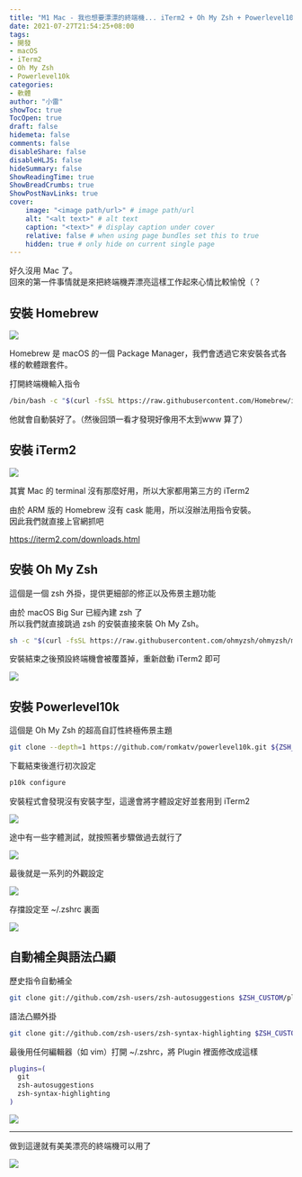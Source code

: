 ```yaml
---
title: "M1 Mac - 我也想要漂漂的終端機... iTerm2 + Oh My Zsh + Powerlevel10k 實作"
date: 2021-07-27T21:54:25+08:00
tags:
- 開發
- macOS
- iTerm2
- Oh My Zsh
- Powerlevel10k
categories:
- 軟體
author: "小雷"
showToc: true
TocOpen: true
draft: false
hidemeta: false
comments: false
disableShare: false
disableHLJS: false
hideSummary: false
ShowReadingTime: true
ShowBreadCrumbs: true
ShowPostNavLinks: true
cover:
    image: "<image path/url>" # image path/url
    alt: "<alt text>" # alt text
    caption: "<text>" # display caption under cover
    relative: false # when using page bundles set this to true
    hidden: true # only hide on current single page
---
```


好久沒用 Mac 了。  
回來的第一件事情就是來把終端機弄漂亮這樣工作起來心情比較愉悅（？

## 安裝 Homebrew

![](https://raw.githubusercontent.com/raichancat/raichancat.github.io-images/master/img/%E6%88%AA%E5%9C%96%202021-07-27%20%E4%B8%8B%E5%8D%889.42.25.png)

Homebrew 是 macOS 的一個 Package Manager，我們會透過它來安裝各式各樣的軟體跟套件。

打開終端機輸入指令

```bash
/bin/bash -c "$(curl -fsSL https://raw.githubusercontent.com/Homebrew/install/HEAD/install.sh)"
```

他就會自動裝好了。（然後回頭一看才發現好像用不太到www 算了）

## 安裝 iTerm2

![](https://raw.githubusercontent.com/raichancat/raichancat.github.io-images/master/img/%E6%88%AA%E5%9C%96%202021-07-27%20%E4%B8%8B%E5%8D%889.31.33.png)

其實 Mac 的 terminal 沒有那麼好用，所以大家都用第三方的 iTerm2

由於 ARM 版的 Homebrew 沒有 cask 能用，所以沒辦法用指令安裝。  
因此我們就直接上官網抓吧

https://iterm2.com/downloads.html

## 安裝 Oh My Zsh

這個是一個 zsh 外掛，提供更細部的修正以及佈景主題功能

由於 macOS Big Sur 已經內建 zsh 了  
所以我們就直接跳過 zsh 的安裝直接來裝 Oh My Zsh。

```bash
sh -c "$(curl -fsSL https://raw.githubusercontent.com/ohmyzsh/ohmyzsh/master/tools/install.sh)"
```

安裝結束之後預設終端機會被覆蓋掉，重新啟動 iTerm2 即可

![](https://raw.githubusercontent.com/raichancat/raichancat.github.io-images/master/img/%E6%88%AA%E5%9C%96%202021-07-27%20%E4%B8%8B%E5%8D%883.55.11.png)

## 安裝 Powerlevel10k

這個是 Oh My Zsh 的超高自訂性終極佈景主題

```bash
git clone --depth=1 https://github.com/romkatv/powerlevel10k.git ${ZSH_CUSTOM:-$HOME/.oh-my-zsh/custom}/themes/powerlevel10k
```

下載結束後進行初次設定

```bash
p10k configure
```
安裝程式會發現沒有安裝字型，這邊會將字體設定好並套用到 iTerm2

![](https://raw.githubusercontent.com/raichancat/raichancat.github.io-images/master/img/%E6%88%AA%E5%9C%96%202021-07-27%20%E4%B8%8B%E5%8D%884.20.43.png)

途中有一些字體測試，就按照著步驟做過去就行了

![](https://raw.githubusercontent.com/raichancat/raichancat.github.io-images/master/img/%E6%88%AA%E5%9C%96%202021-07-27%20%E4%B8%8B%E5%8D%884.21.13.png)

最後就是一系列的外觀設定

![](https://raw.githubusercontent.com/raichancat/raichancat.github.io-images/master/img/%E6%88%AA%E5%9C%96%202021-07-27%20%E4%B8%8B%E5%8D%884.21.36.png)

存擋設定至 ~/.zshrc 裏面

![](https://raw.githubusercontent.com/raichancat/raichancat.github.io-images/master/img/%E6%88%AA%E5%9C%96%202021-07-27%20%E4%B8%8B%E5%8D%884.24.37.png)

## 自動補全與語法凸顯

歷史指令自動補全

```bash
git clone git://github.com/zsh-users/zsh-autosuggestions $ZSH_CUSTOM/plugins/zsh-autosuggestions
```

語法凸顯外掛
```bash
git clone git://github.com/zsh-users/zsh-syntax-highlighting $ZSH_CUSTOM/plugins/zsh-syntax-highlighting
```

最後用任何編輯器（如 vim）打開 ~/.zshrc，將 Plugin 裡面修改成這樣

```bash
plugins=(
  git
  zsh-autosuggestions
  zsh-syntax-highlighting
)
```

![](https://raw.githubusercontent.com/raichancat/raichancat.github.io-images/master/img/%E6%88%AA%E5%9C%96%202021-07-27%20%E4%B8%8B%E5%8D%884.28.11.png)

---

做到這邊就有美美漂亮的終端機可以用了

![](https://raw.githubusercontent.com/raichancat/raichancat.github.io-images/master/img/%E6%88%AA%E5%9C%96%202021-07-27%20%E4%B8%8B%E5%8D%889.45.15.png)